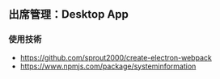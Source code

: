 ## 出席管理：Desktop App

### 使用技術
- https://github.com/sprout2000/create-electron-webpack
- https://www.npmjs.com/package/systeminformation